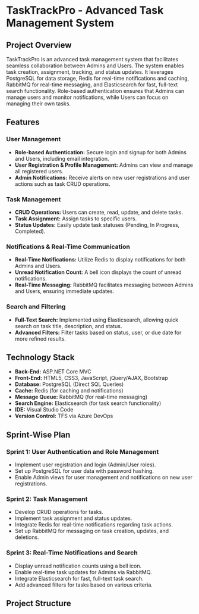 # TaskTrackPro - Advanced Task Management System

## Project Overview
TaskTrackPro is an advanced task management system that facilitates seamless collaboration between Admins and Users. The system enables task creation, assignment, tracking, and status updates. It leverages PostgreSQL for data storage, Redis for real-time notifications and caching, RabbitMQ for real-time messaging, and Elasticsearch for fast, full-text search functionality. Role-based authentication ensures that Admins can manage users and monitor notifications, while Users can focus on managing their own tasks.

## Features

### User Management
- **Role-based Authentication:** Secure login and signup for both Admins and Users, including email integration.
- **User Registration & Profile Management:** Admins can view and manage all registered users.
- **Admin Notifications:** Receive alerts on new user registrations and user actions such as task CRUD operations.

### Task Management
- **CRUD Operations:** Users can create, read, update, and delete tasks.
- **Task Assignment:** Assign tasks to specific users.
- **Status Updates:** Easily update task statuses (Pending, In Progress, Completed).

### Notifications & Real-Time Communication
- **Real-Time Notifications:** Utilize Redis to display notifications for both Admins and Users.
- **Unread Notification Count:** A bell icon displays the count of unread notifications.
- **Real-Time Messaging:** RabbitMQ facilitates messaging between Admins and Users, ensuring immediate updates.

### Search and Filtering
- **Full-Text Search:** Implemented using Elasticsearch, allowing quick search on task title, description, and status.
- **Advanced Filters:** Filter tasks based on status, user, or due date for more refined results.

## Technology Stack
- **Back-End:** ASP.NET Core MVC
- **Front-End:** HTML5, CSS3, JavaScript, jQuery/AJAX, Bootstrap
- **Database:** PostgreSQL (Direct SQL Queries)
- **Cache:** Redis (for caching and notifications)
- **Message Queue:** RabbitMQ (for real-time messaging)
- **Search Engine:** Elasticsearch (for task search functionality)
- **IDE:** Visual Studio Code
- **Version Control:** TFS via Azure DevOps

## Sprint-Wise Plan

### Sprint 1: User Authentication and Role Management
- Implement user registration and login (Admin/User roles).
- Set up PostgreSQL for user data with password hashing.
- Enable Admin views for user management and notifications on new user registrations.

### Sprint 2: Task Management
- Develop CRUD operations for tasks.
- Implement task assignment and status updates.
- Integrate Redis for real-time notifications regarding task actions.
- Set up RabbitMQ for messaging on task creation, updates, and deletions.

### Sprint 3: Real-Time Notifications and Search
- Display unread notification counts using a bell icon.
- Enable real-time task updates for Admins via RabbitMQ.
- Integrate Elasticsearch for fast, full-text task search.
- Add advanced filters for tasks based on various criteria.

## Project Structure


